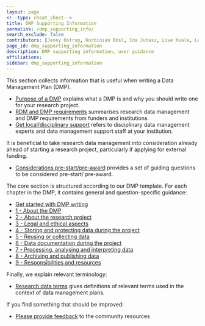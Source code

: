 ```yaml
---
layout: page
<!--type: cheat_sheet-->
title: DMP Supporting Information
permalink: /dmp_supporting_info/
search_exclude: false
contributors: [Jenny Ostrop, Korbinian Bösl, Ida Juhasz, Live Kvale, Leif Longva, Svein Høier, Lisbeth Jahren, Ingrid Heggland]
page_id: dmp_supporting_information
description: DMP supporting information, user guidance
affiliations:
sidebar: dmp_supporting_information
---
```


This section collects information that is useful when writing a Data Management Plan (DMP).
- [Purpose of a DMP](/pages/support_00_dmp_purpose) explains what a DMP is and why you should write one for your research project.
- [RDM and DMP requirements](/pages/support_00_dmp_requirements) summarises research data management and DMP requirements from funders and institutions.
- [Get local/disciplinary support](/pages/support_00_local_disc) refers to disciplinary data management experts and data management support staff at your institution.

It is beneficial to take research data management into consideration already ahead of starting a research project, particularly if applying for external funding.
- [Considerations pre-start/pre-award](/pages/support_00_planning_considerations) provides a set of guiding questions to be considered pre-start/ pre-award.

The core section is structured according to our DMP template. For each chapter in the DMP, it contains general and question-specific guidance:
- [Get started with DMP writing](/pages/support_00_start_writing)
- [1 - About the DMP](/pages/support_01_about_dmp)
- [2 - About the research project](/pages/support_02_about_research)
- [3 - Legal and ethical aspects](/pages/support_03_legal_ethics)
- [4 - Storing and protecting data during the project](/pages/support_04_store_protect)
- [5 - Reusing or collecting data](/pages/support_05_reuse_collect)
- [6 - Data documentation during the project](/pages/support_06_document)
- [7 - Processing, analysing and interpreting data](/pages/support_07_process_analyse)
- [8 - Archiving and publishing data](/pages/support_08_preserve_publish)
- [9 - Responsibilities and resources](/pages/support_09_responsibilities_resources)

Finally, we explain relevant terminology:
- [Research data terms](/pages/support_00_rdm_terms) gives definitions of relevant terms used in the context of data management plans.

If you find something that should be improved:
- [Please provide feedback](/pages/support_00_feedback) to the community resources

